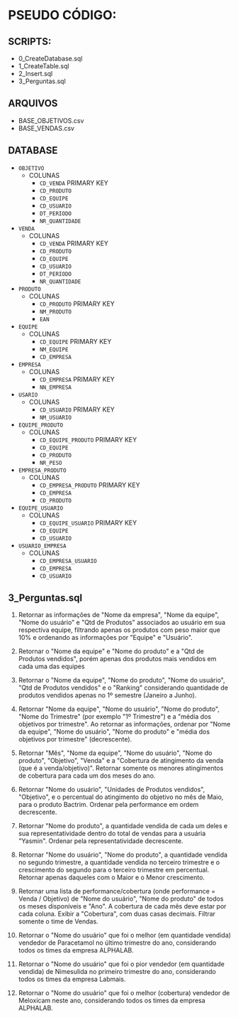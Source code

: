# PSEUDO CÓDIGO:
## SCRIPTS: 
* 0_CreateDatabase.sql
* 1_CreateTable.sql
* 2_Insert.sql
* 3_Perguntas.sql
## ARQUIVOS
* BASE_OBJETIVOS.csv
* BASE_VENDAS.csv
## DATABASE
* `OBJETIVO`
	* COLUNAS
		* `CD_VENDA` PRIMARY KEY
		* `CD_PRODUTO` 
		* `CD_EQUIPE`
		* `CD_USUARIO`
		* `DT_PERIODO`
		* `NR_QUANTIDADE`
* `VENDA`
	* COLUNAS
		* `CD_VENDA` PRIMARY KEY
		* `CD_PRODUTO`
		* `CD_EQUIPE`
		* `CD_USUARIO`
		* `DT_PERIODO`
		* `NR_QUANTIDADE`
* `PRODUTO`
	* COLUNAS
		* `CD_PRODUTO` PRIMARY KEY
		* `NM_PRODUTO`
		* `EAN`
* `EQUIPE`
	* COLUNAS
		* `CD_EQUIPE` PRIMARY KEY
		* `NM_EQUIPE`
		* `CD_EMPRESA`
* `EMPRESA`
	* COLUNAS
		* `CD_EMPRESA` PRIMARY KEY
		* `NN_EMPRESA`
* `USARIO`
	* COLUNAS
		* `CD_USUARIO` PRIMARY KEY
		* `NM_USUARIO`
* `EQUIPE_PRODUTO`
	* COLUNAS
		* `CD_EQUIPE_PRODUTO` PRIMARY KEY
		* `CD_EQUIPE`
		* `CD_PRODUTO`
		* `NR_PESO`
* `EMPRESA_PRODUTO`
	* COLUNAS
		* `CD_EMPRESA_PRODUTO` PRIMARY KEY
		* `CD_EMPRESA`
		* `CD_PRODUTO`
* `EQUIPE_USUARIO`
	* COLUNAS
		* `CD_EQUIPE_USUARIO` PRIMARY KEY
		* `CD_EQUIPE`
		* `CD_USUARIO`
* `USUARIO_EMPRESA`
	* COLUNAS
		* `CD_EMPRESA_USUARIO` 
		* `CD_EMPRESA`
		* `CD_USUARIO`
## 3_Perguntas.sql

1) Retornar as informações de "Nome da empresa", "Nome da equipe", "Nome do usuário" e "Qtd de Produtos" associados ao usuário em sua respectiva equipe, filtrando apenas os produtos com peso maior que 10% e ordenando as informações por "Equipe" e "Usuário".

2) Retornar o "Nome da equipe" e "Nome do produto" e a "Qtd de Produtos vendidos", porém apenas dos produtos mais vendidos em cada uma das equipes 

3) Retornar o "Nome da equipe", "Nome do produto", "Nome do usuário", "Qtd de Produtos vendidos" e o "Ranking" considerando quantidade de produtos vendidos apenas no 1º semestre (Janeiro a Junho).

4) Retornar "Nome da equipe", "Nome do usuário", "Nome do produto", "Nome do Trimestre" (por exemplo "1º Trimestre") e a "média dos objetivos por trimestre". Ao retornar as informações, ordenar por "Nome da equipe", "Nome do usuário", "Nome do produto" e "média dos objetivos por trimestre" (decrescente).

5) Retornar "Mês", "Nome da equipe", "Nome do usuário", "Nome do produto", "Objetivo", "Venda" e a "Cobertura de atingimento da venda (que é a venda/objetivo)". Retornar somente os menores atingimentos de cobertura para cada um dos meses do ano.

6) Retornar "Nome do usuário", "Unidades de Produtos vendidos", "Objetivo", e o percentual do atingimento do objetivo no mês de Maio, para o produto Bactrim. Ordenar pela performance em ordem decrescente.

7) Retornar "Nome do produto", a quantidade vendida de cada um deles e sua representatividade dentro do total de vendas para a usuária "Yasmin". Ordenar pela representatividade decrescente.

8) Retornar "Nome do usuário", "Nome do produto", a quantidade vendida no segundo trimestre, a quantidade vendida no terceiro trimestre e o crescimento do segundo para o terceiro trimestre em percentual. Retornar apenas daqueles com o Maior e o Menor crescimento.

9) Retornar uma lista de performance/cobertura (onde performance = Venda / Objetivo) de "Nome do usuário", "Nome do produto" de todos os meses disponíveis e "Ano". A cobertura de cada mês deve estar por cada coluna. Exibir a "Cobertura", com duas casas decimais. Filtrar somente o time de Vendas.

10) Retornar o "Nome do usuário" que foi o melhor (em quantidade vendida) vendedor de Paracetamol no último trimestre do ano, considerando todos os times da empresa ALPHALAB.

11) Retornar o "Nome do usuário" que foi o pior vendedor (em quantidade vendida) de Nimesulida no primeiro trimestre do ano, considerando todos os times da empresa Labmais.

12) Retornar o "Nome do usuário" que foi o melhor (cobertura) vendedor de Meloxicam neste ano, considerando todos os times da empresa ALPHALAB.


